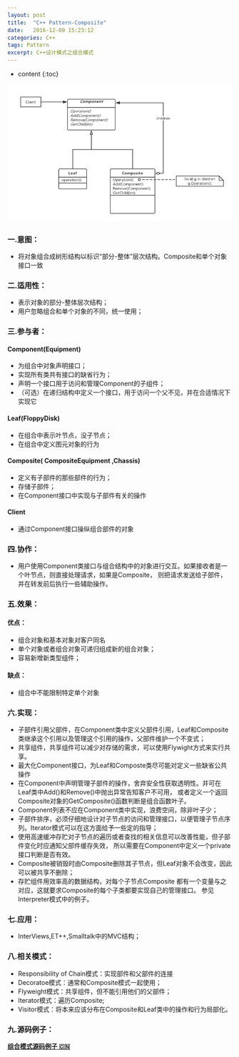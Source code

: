 ```yaml
---
layout: post
title:  "C++ Pattern-Composite"
date:   2016-12-09 15:23:12
categories: C++
tags: Pattern
excerpt: C++设计模式之组合模式
---
```


* content
{:toc}

![github](https://raw.githubusercontent.com/cheng668/image/master/%E7%BB%84%E5%90%88%E6%A8%A1%E5%BC%8F.png) 

### 一.意图：
* 将对象组合成树形结构以标识“部分-整体”层次结构。Composite和单个对象接口一致

### 二.适用性：  
* 表示对象的部分-整体层次结构；
* 用户忽略组合和单个对象的不同，统一使用；

### 三.参与者：
  
#### Component(Equipment)
* 为组合中对象声明接口；
* 实现所有类共有接口的缺省行为；
* 声明一个接口用于访问和管理Component的子组件；
* （可选）在递归结构中定义一个接口，用于访问一个父不见，并在合适情况下实现它

#### Leaf(FloppyDisk)
* 在组合中表示叶节点，没子节点；
* 在组合中定义图元对象的行为

#### Composite( CompositeEquipment ,Chassis)
* 定义有子部件的那些部件的行为；
* 存储子部件；
* 在Component接口中实现与子部件有关的操作

#### Client
* 通过Component接口操纵组合部件的对象

### 四.协作：  
* 用户使用Component类接口与组合结构中的对象进行交互。如果接收者是一个叶节点，则直接处理请求，如果是Composite，
则把请求发送给子部件，并在转发前后执行一些辅助操作。

### 五.效果：
  
#### 优点：
* 组合对象和基本对象对客户同名
* 单个对象或者组合对象可递归组成新的组合对象；
* 容易新增新类型组件；

#### 缺点：
* 组合中不能限制特定单个对象

### 六.实现：  
* 子部件引用父部件，在Component类中定义父部件引用，Leaf和Composite类继承这个引用以及管理这个引用的操作，父部件维护一个不变式；
* 共享组件，共享组件可以减少对存储的需求，可以使用Flywight方式来实行共享。
* 最大化Component接口，为Leaf和Composte类尽可能对定义一些缺省公共操作
* 在Component中声明管理子部件的操作，舍弃安全性获取透明性。并可在Leaf类中Add()和Remove()中抛出异常告知客户不可用，
或者定义一个返回Composite对象的GetComposite()函数判断是组合函数叶子。
* Component列表不应在Component类中实现，浪费空间，除非叶子少；
* 子部件排序，必须仔细地设计对子节点的访问和管理接口，以便管理子节点序列。Iterator模式可以在这方面给予一些定的指导；
* 使用高速缓冲存贮对子节点的遍历或者查找的相关信息可以改善性能，但子部件变化时应通知父部件缓存失效，
所以需要在Component中定义一个private接口判断是否有效。
* Composite被销毁时由Composite删除其子节点，但Leaf对象不会改变，因此可以被共享不删除；
* 存贮组件用效率高的数据结构，对每个子节点Composite 都有一个变量与之对应，这就要求Composite的每个子类都要实现自己的管理接口。
    参见Interpreter模式中的例子。

### 七.应用：  
* InterViews,ET++,Smalltalk中的MVC结构；
 
### 八.相关模式：  
* Responsibility of Chain模式：实现部件和父部件的连接
* Decoratoe模式：通常和Composite模式一起使用；
* Flyweight模式：共享组件，但不能引用他们的父部件；
* Iterator模式：遍历Composite;
* Visitor模式：将本来应该分布在Composite和Leaf类中的操作和行为局部化。

### 九.源码例子：

**[组合模式源码例子 🇨🇳](https://github.com/cheng668/Pattern-Composite)**